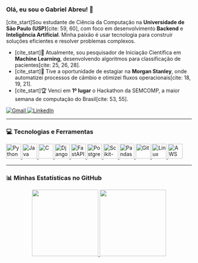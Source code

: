 ### Olá, eu sou o Gabriel Abreu! 👋

<p align="left"> 
  [cite_start]Sou estudante de Ciência da Computação na <strong>Universidade de São Paulo (USP)</strong>[cite: 59, 60], com foco em desenvolvimento <strong>Backend</strong> e <strong>Inteligência Artificial</strong>. Minha paixão é usar tecnologia para construir soluções eficientes e resolver problemas complexos.
</p>

- [cite_start]🔬 Atualmente, sou pesquisador de Iniciação Científica em <strong>Machine Learning</strong>, desenvolvendo algoritmos para classificação de pacientes[cite: 25, 26, 28].
- [cite_start]🏦 Tive a oportunidade de estagiar na <strong>Morgan Stanley</strong>, onde automatizei processos de câmbio e otimizei fluxos operacionais[cite: 18, 19, 21].
- [cite_start]🏆 Venci em <strong>1º lugar</strong> o Hackathon da SEMCOMP, a maior semana de computação do Brasil[cite: 53, 55].

<div align="left">
  <a href="mailto:gabrielabreu571@gmail.com" target="_blank">
    <img src="https://img.shields.io/badge/Gmail-D14836?style=for-the-badge&logo=gmail&logoColor=white" alt="Gmail">
  </a>
  <a href="https://www.linkedin.com/in/gabriel-abreubr/" target="_blank">
    <img src="https://img.shields.io/badge/LinkedIn-0077B5?style=for-the-badge&logo=linkedin&logoColor=white" alt="LinkedIn">
  </a>
</div>

---

### 💻 Tecnologias e Ferramentas

<p align="left">
  <a href="https://www.python.org" target="_blank" rel="noreferrer">
    <img src="https://cdn.jsdelivr.net/gh/devicons/devicon/icons/python/python-original.svg" width="40" height="40" alt="Python"/>
  </a>
  <a href="https://www.java.com" target="_blank" rel="noreferrer">
    <img src="https://cdn.jsdelivr.net/gh/devicons/devicon/icons/java/java-original.svg" width="40" height="40" alt="Java"/>
  </a>
  <a href="https://www.cprogramming.com/" target="_blank" rel="noreferrer">
    <img src="https://cdn.jsdelivr.net/gh/devicons/devicon/icons/c/c-original.svg" width="40" height="40" alt="C"/>
  </a>
  <a href="https://www.djangoproject.com/" target="_blank" rel="noreferrer">
    <img src="https://cdn.jsdelivr.net/gh/devicons/devicon/icons/django/django-plain.svg" width="40" height="40" alt="Django"/>
  </a>
  <a href="https://fastapi.tiangolo.com/" target="_blank" rel="noreferrer">
    <img src="https://cdn.jsdelivr.net/gh/devicons/devicon/icons/fastapi/fastapi-original.svg" width="40" height="40" alt="FastAPI"/>
  </a>
  <a href="https://www.postgresql.org" target="_blank" rel="noreferrer">
    <img src="https://cdn.jsdelivr.net/gh/devicons/devicon/icons/postgresql/postgresql-original.svg" width="40" height="40" alt="PostgreSQL"/>
  </a>
  <a href="https://scikit-learn.org/" target="_blank" rel="noreferrer">
    <img src="https://upload.wikimedia.org/wikipedia/commons/thumb/0/05/Scikit_learn_logo_small.svg/1200px-Scikit_learn_logo_small.svg.png" width="40" height="40" alt="Scikit-learn"/>
  </a>
  <a href="https://pandas.pydata.org/" target="_blank" rel="noreferrer">
    <img src="https://cdn.jsdelivr.net/gh/devicons/devicon/icons/pandas/pandas-original.svg" width="40" height="40" alt="Pandas"/>
  </a>
  <a href="https://git-scm.com/" target="_blank" rel="noreferrer">
    <img src="https://cdn.jsdelivr.net/gh/devicons/devicon/icons/git/git-original.svg" width="40" height="40" alt="Git"/>
  </a>
  <a href="https://www.linux.org/" target="_blank" rel="noreferrer">
    <img src="https://cdn.jsdelivr.net/gh/devicons/devicon/icons/linux/linux-original.svg" width="40" height="40" alt="Linux"/>
  </a>
  <a href="https://aws.amazon.com/ec2/" target="_blank" rel="noreferrer">
      <img src="https://cdn.jsdelivr.net/gh/devicons/devicon/icons/amazonwebservices/amazonwebservices-original.svg" width="40" height="40" alt="AWS"/>
  </a>
</p>

---

### 📊 Minhas Estatísticas no GitHub

<div align="center">
  <a href="https://github.com/OGabrielAbreuBr">
    <img height="180em" src="https://github-readme-stats.vercel.app/api/top-langs/?username=OGabrielAbreuBr&layout=compact&langs_count=7&theme=dracula"/>
    <img height="180em" src="https://github-readme-stats.vercel.app/api?username=OGabrielAbreuBr&show_icons=true&theme=dracula&include_all_commits=true&count_private=true"/>
  </a>
</div>
